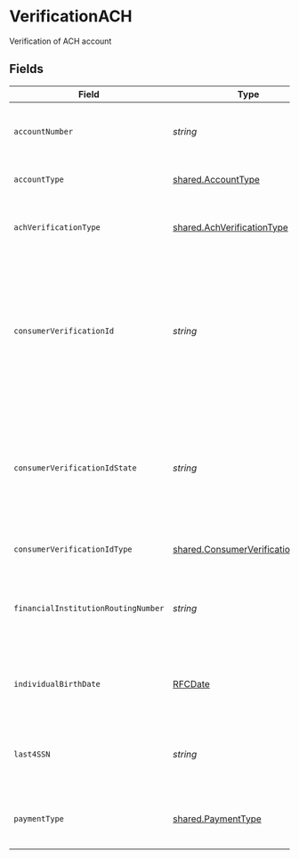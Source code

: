 # VerificationACH

Verification of ACH account


## Fields

| Field                                                                                                                                     | Type                                                                                                                                      | Required                                                                                                                                  | Description                                                                                                                               | Example                                                                                                                                   |
| ----------------------------------------------------------------------------------------------------------------------------------------- | ----------------------------------------------------------------------------------------------------------------------------------------- | ----------------------------------------------------------------------------------------------------------------------------------------- | ----------------------------------------------------------------------------------------------------------------------------------------- | ----------------------------------------------------------------------------------------------------------------------------------------- |
| `accountNumber`                                                                                                                           | *string*                                                                                                                                  | :heavy_minus_sign:                                                                                                                        | Identifies a unique occurrence of a payment account.                                                                                      |                                                                                                                                           |
| `accountType`                                                                                                                             | [shared.AccountType](../../../sdk/models/shared/accounttype.md)                                                                           | :heavy_minus_sign:                                                                                                                        | Type of banking account.                                                                                                                  |                                                                                                                                           |
| `achVerificationType`                                                                                                                     | [shared.AchVerificationType](../../../sdk/models/shared/achverificationtype.md)                                                           | :heavy_minus_sign:                                                                                                                        | Indicates the type of ACH verification being performed.                                                                                   |                                                                                                                                           |
| `consumerVerificationId`                                                                                                                  | *string*                                                                                                                                  | :heavy_minus_sign:                                                                                                                        | A unique identifier assigned by a government agency. Examples include Driver's License number, green card id, and Passport number.        |                                                                                                                                           |
| `consumerVerificationIdState`                                                                                                             | *string*                                                                                                                                  | :heavy_minus_sign:                                                                                                                        | Classifies a geographic area that represents a first level, legal and political subdivision of a country; for example, Virginia, Bavaria. | FL                                                                                                                                        |
| `consumerVerificationIdType`                                                                                                              | [shared.ConsumerVerificationIdType](../../../sdk/models/shared/consumerverificationidtype.md)                                             | :heavy_minus_sign:                                                                                                                        | Classifies the type of identifier.                                                                                                        |                                                                                                                                           |
| `financialInstitutionRoutingNumber`                                                                                                       | *string*                                                                                                                                  | :heavy_minus_sign:                                                                                                                        | Identifies the routing and transit number. In the United  States it's 8-9 numeric characters.                                             |                                                                                                                                           |
| `individualBirthDate`                                                                                                                     | [RFCDate](../../types/rfcdate.md)                                                                                                         | :heavy_minus_sign:                                                                                                                        | Specifies the year month and day on which the individual was born.                                                                        | 2000-09-20                                                                                                                                |
| `last4SSN`                                                                                                                                | *string*                                                                                                                                  | :heavy_minus_sign:                                                                                                                        | Identifies the last four digits of the government issued (SSN, EIN, TIN).                                                                 | 1234                                                                                                                                      |
| `paymentType`                                                                                                                             | [shared.PaymentType](../../../sdk/models/shared/paymenttype.md)                                                                           | :heavy_minus_sign:                                                                                                                        | Identifies how accountholders  initiated debits to their accounts .                                                                       |                                                                                                                                           |